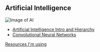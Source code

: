 ## Artificial Intelligence

![Image of AI](http://cs231n.github.io/assets/nn1/neuron_model.jpeg)

- [Artificial Intelligence Intro and Hierarchy](part1.md)
- [Convolutional Neural Networks](part2.md)



[Resources I'm using](resources.md)
